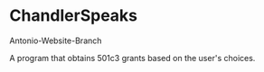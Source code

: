 # ChandlerSpeaks
Antonio-Website-Branch

A program that obtains 501c3 grants based on the user's choices.
